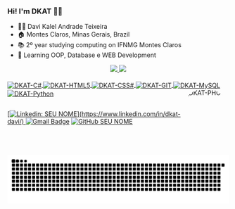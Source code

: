 ### Hi! I'm DKAT 🧑‍💻

- 🧑‍💻 Davi Kalel Andrade Teixeira
- 🏠 Montes Claros, Minas Gerais, Brazil
- 📚 2º year studying computing on IFNMG Montes Claros
- 🌱 Learning OOP, Database e WEB Development

<div align="center">
  <a href="https://github.com/DKAT-DAVI">
<img height="150em" src="https://github-readme-stats.vercel.app/api?username=DKAT-DAVI&theme=tokyonight&count_private=true&show_icons=true&include_all_commits=true"/>
  <img height="150em" src="https://github-readme-stats.vercel.app/api/top-langs/?username=DKAT-DAVI&layout=compact&langs_count=7&theme=tokyonight"/>
</div>

<div style="display: inline_block"><br>
    <img align="center" alt="DKAT-C#" height="30" width="40" src="https://cdn.jsdelivr.net/gh/devicons/devicon/icons/csharp/csharp-original.svg"/>
    <img align="center" alt="DKAT-HTML5" height="30" width="40" src="https://cdn.jsdelivr.net/gh/devicons/devicon/icons/html5/html5-original.svg">
    <img align="center" alt="DKAT-CSS#" height="30" width="40" src="https://cdn.jsdelivr.net/gh/devicons/devicon/icons/css3/css3-original.svg">
    <img align="center" alt="DKAT-GIT" height="30" width="40" src="https://cdn.jsdelivr.net/gh/devicons/devicon/icons/git/git-original.svg">
    <img align="center" alt="DKAT-MySQL" height="30" width="40" src="https://cdn.jsdelivr.net/gh/devicons/devicon/icons/mysql/mysql-original.svg">    
    <img align="center" alt="DKAT-Python" height="30" width="40" src="https://cdn.jsdelivr.net/gh/devicons/devicon/icons/python/python-original.svg">    
    <img align="right" alt="DKAT-PHOTO" height="150" style="border-radius:50px;" src="https://cdn.discordapp.com/attachments/755839774807556242/994404629565673593/GithHubProfilePhoto2.jpeg">

</div>
  
##

<div>
  
  [![Linkedin: SEU NOME](https://img.shields.io/badge/-dkatdavi-blue?style=flat-square&logo=Linkedin&logoColor=white&link=(https://www.linkedin.com/in/dkat-davi/))](https://www.linkedin.com/in/dkat-davi/)
[![Gmail Badge](https://img.shields.io/badge/-dkatdavi@gmail.com-006bed?style=flat-square&logo=Gmail&logoColor=white&link=mailto:dkatdavi@gmail.com)](mailto:dkatdavi@gmail.com)
[![GitHub SEU NOME](https://img.shields.io/github/followers/dkat-davi?label=follow&style=social)](https://github.com/dkat-davi)
</div>
  
![snake gif](https://github.com/DKAT-DAVI/DKAT-DAVI/blob/output/github-contribution-grid-snake.svg)
